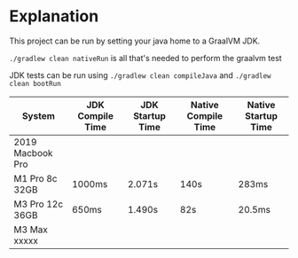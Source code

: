 # Explanation

This project can be run by setting your java home to a GraalVM JDK.

`./gradlew clean nativeRun` is all that's needed to perform the graalvm test

JDK tests can be run using `./gradlew clean compileJava` and `./gradlew clean bootRun`

| System           | JDK Compile Time | JDK Startup Time | Native Compile Time | Native Startup Time |
|------------------|------------------|------------------|---------------------|---------------------|
| 2019 Macbook Pro |                  |                  |                     |                     |
| M1 Pro  8c 32GB  | 1000ms           | 2.071s           | 140s                | 283ms               |
| M3 Pro 12c 36GB  | 650ms            | 1.490s           | 82s                 | 20.5ms              |
| M3 Max xxxxx     |                  |                  |                     |                     |
